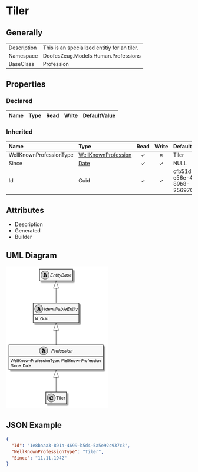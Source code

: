 ﻿# Tiler

## Generally

|||
|:-|:-|
|Description|This is an specialized entitiy for an tiler.|
|Namespace|DoofesZeug.Models.Human.Professions|
|BaseClass|Profession|

## Properties

### Declared

|Name|Type|Read|Write|DefaultValue|
|:---|:---|:--:|:---:|:-----------|

### Inherited

|Name|Type|Read|Write|DefaultValue|
|:---|:---|:--:|:---:|:-----------|
|WellKnownProfessionType|[WellKnownProfession](../../Enumerations/DoofesZeug.Models.Human.Professions/WellKnownProfession.md)|&#x2713;|&#x2717;|Tiler|
|Since|[Date](../../Models/DoofesZeug.Models.DateAndTime/Date.md)|&#x2713;|&#x2713;|NULL|
|Id|Guid|&#x2713;|&#x2713;|cfb51d39-e56e-4ef7-89b8-256970101057|

## Attributes

- Description
- Generated
- Builder

## UML Diagram

![Tiler.png](./Tiler.png "Tiler")

## JSON Example

```json
{
  "Id": "1e8baaa3-891a-4699-b5d4-5a5e92c937c3",
  "WellKnownProfessionType": "Tiler",
  "Since": "11.11.1942"
}
```

